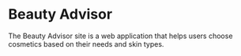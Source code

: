 # Beauty Advisor
The Beauty Advisor site is a web application that helps users choose cosmetics based on their needs and skin types. 
